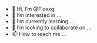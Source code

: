 - 👋 Hi, I’m @Floxxg
- 👀 I’m interested in ...
- 🌱 I’m currently learning ...
- 💞️ I’m looking to collaborate on ...
- 📫 How to reach me ...

<!---
Floxxg/Floxxg is a ✨ special ✨ repository because its `README.md` (this file) appears on your GitHub profile.
You can click the Preview link to take a look at your changes.
--->
